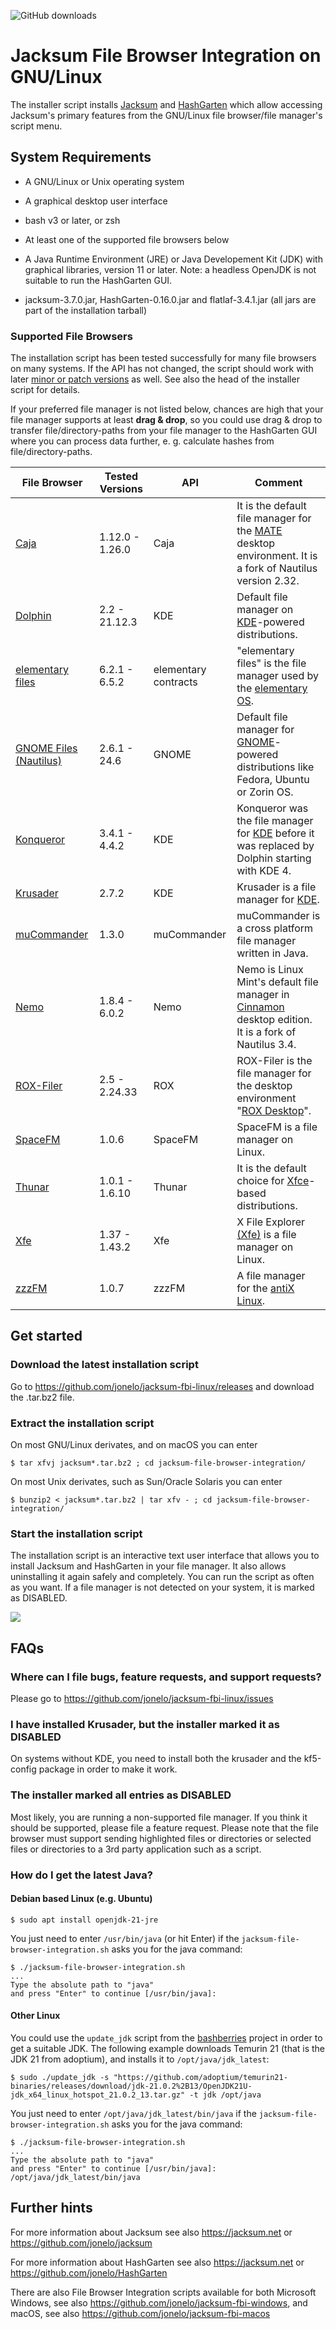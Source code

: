 ![GitHub downloads](https://img.shields.io/github/downloads/jonelo/jacksum-fbi-linux/total?color=green)

# Jacksum File Browser Integration on GNU/Linux

The installer script installs [Jacksum](https://github.com/jonelo/jacksum) and [HashGarten](https://github.com/jonelo/HashGarten) which allow accessing Jacksum's primary features from the GNU/Linux file browser/file manager's script menu.

## System Requirements

- A GNU/Linux or Unix operating system

- A graphical desktop user interface

- bash v3 or later, or zsh

- At least one of the supported file browsers below

- A Java Runtime Environment (JRE) or Java Developement Kit (JDK) with graphical libraries, version 11 or later. Note: a headless OpenJDK is not suitable to run the HashGarten GUI. 

- jacksum-3.7.0.jar, HashGarten-0.16.0.jar and flatlaf-3.4.1.jar (all jars are part of the installation tarball)

### Supported File Browsers

The installation script has been tested successfully for many file browsers on many systems. If the API has not changed, the script should work with later [minor or patch versions](https://semver.org) as well. See also the head of the installer script for details.

If your preferred file manager is not listed below, chances are high that your file manager supports at least **drag & drop**, so you could use drag & drop to transfer file/directory-paths from your file manager to the HashGarten GUI where you can process data further, e. g. calculate hashes from file/directory-paths.

| File Browser                                                      | Tested Versions | API                    | Comment                                                                                                                                       |
|-------------------------------------------------------------------|-----------------|------------------------|-----------------------------------------------------------------------------------------------------------------------------------------------|
| [Caja](https://github.com/mate-desktop/caja)                      | 1.12.0 - 1.26.0 | Caja                   | It is the default file manager for the [MATE](https://mate-desktop.org/) desktop environment. It is a fork of Nautilus version 2.32.          |
| [Dolphin](https://apps.kde.org/de/dolphin/)                       | 2.2 - 21.12.3   | KDE                    | Default file manager on [KDE](https://kde.org/)-powered distributions.                                                                        |
| [elementary files](https://github.com/elementary/files)           | 6.2.1 - 6.5.2   | elementary contracts   | "elementary files" is the file manager used by the [elementary OS](https://elementary.io).                                                    |
| [GNOME Files (Nautilus)](https://gitlab.gnome.org/GNOME/nautilus) | 2.6.1 - 24.6    | GNOME                  | Default file manager for [GNOME](https://www.gnome.org/)-powered distributions like Fedora, Ubuntu or Zorin OS.                               |
| [Konqueror](https://apps.kde.org/de/konqueror/)                   | 3.4.1 - 4.4.2   | KDE                    | Konqueror was the file manager for [KDE](https://kde.org/) before it was replaced by Dolphin starting with KDE 4.                             |
| [Krusader](https://krusader.org/)                                 | 2.7.2           | KDE                    | Krusader is a file manager for [KDE](https://kde.org/).                                                                                       |
| [muCommander](https://www.mucommander.com/)                       | 1.3.0           | muCommander            | muCommander is a cross platform file manager written in Java.                                                                                 | 
| [Nemo](https://github.com/linuxmint/nemo)                         | 1.8.4 - 6.0.2   | Nemo                   | Nemo is Linux Mint's default file manager in [Cinnamon](https://github.com/linuxmint/Cinnamon) desktop edition. It is a fork of Nautilus 3.4. |
| [ROX-Filer](https://github.com/rox-desktop/rox-filer)             | 2.5 - 2.24.33   | ROX                    | ROX-Filer is the file manager for the desktop environment "[ROX Desktop](https://rox.sourceforge.net/desktop/)".                              |
| [SpaceFM](https://github.com/IgnorantGuru/spacefm)                | 1.0.6           | SpaceFM                | SpaceFM is a file manager on Linux.                                                                                                           |
| [Thunar](https://gitlab.xfce.org/xfce/thunar)                     | 1.0.1 - 1.6.10  | Thunar                 | It is the default choice for [Xfce](https://xfce.org/)-based distributions.                                                                   |
| [Xfe](https://sourceforge.net/projects/xfe/)                      | 1.37 - 1.43.2   | Xfe                    | X File Explorer [(Xfe)](http://roland65.free.fr/xfe/) is a file manager on Linux.                                                             |
| [zzzFM](https://gitlab.com/antix-contribs/zzzfm/)                 | 1.0.7           | zzzFM                  | A file manager for the [antiX Linux](https://antixlinux.com/).                                                                                |


## Get started

### Download the latest installation script

Go to https://github.com/jonelo/jacksum-fbi-linux/releases and download the .tar.bz2 file.

### Extract the installation script

On most GNU/Linux derivates, and on macOS you can enter
```
$ tar xfvj jacksum*.tar.bz2 ; cd jacksum-file-browser-integration/
```

On most Unix derivates, such as Sun/Oracle Solaris you can enter
```
$ bunzip2 < jacksum*.tar.bz2 | tar xfv - ; cd jacksum-file-browser-integration/
```

### Start the installation script

The installation script is an interactive text user interface that allows you to install Jacksum and HashGarten in your file manager. It also allows uninstalling it again safely and completely. You can run the script as often as you want. If a file manager is not detected on your system, it is marked as DISABLED.

<a href="https://asciinema.org/a/651074" target="_blank"><img src="https://asciinema.org/a/651074.svg" /></a>

## FAQs

### Where can I file bugs, feature requests, and support requests?

Please go to https://github.com/jonelo/jacksum-fbi-linux/issues


### I have installed Krusader, but the installer marked it as DISABLED

On systems without KDE, you need to install both the krusader and the kf5-config package in order to make it work.


### The installer marked all entries as DISABLED

Most likely, you are running a non-supported file manager. If you think it should be supported, please file a feature request.
Please note that the file browser must support sending highlighted files or directories or selected files or directories to a 3rd party application such as a script.


### How do I get the latest Java?

#### Debian based Linux (e.g. Ubuntu)

```
$ sudo apt install openjdk-21-jre
```

You just need to enter `/usr/bin/java` (or hit Enter) if the `jacksum-file-browser-integration.sh` asks you for the java command:
```
$ ./jacksum-file-browser-integration.sh
...
Type the absolute path to "java"
and press "Enter" to continue [/usr/bin/java]: 
```

#### Other Linux

You could use the `update_jdk` script from the [bashberries](https://github.com/jonelo/bashberries) project in order to get a suitable JDK. The following example downloads Temurin 21 (that is the JDK 21 from adoptium), and installs it to `/opt/java/jdk_latest`:
```
$ sudo ./update_jdk -s "https://github.com/adoptium/temurin21-binaries/releases/download/jdk-21.0.2%2B13/OpenJDK21U-jdk_x64_linux_hotspot_21.0.2_13.tar.gz" -t jdk /opt/java
```
You just need to enter `/opt/java/jdk_latest/bin/java` if the `jacksum-file-browser-integration.sh` asks you for the java command:

```
$ ./jacksum-file-browser-integration.sh
...
Type the absolute path to "java"
and press "Enter" to continue [/usr/bin/java]: /opt/java/jdk_latest/bin/java
```


## Further hints

For more information about Jacksum see also https://jacksum.net or https://github.com/jonelo/jacksum

For more information about HashGarten see also https://jacksum.net or https://github.com/jonelo/HashGarten

There are also File Browser Integration scripts available for both Microsoft Windows, see also https://github.com/jonelo/jacksum-fbi-windows, and macOS, see also https://github.com/jonelo/jacksum-fbi-macos
